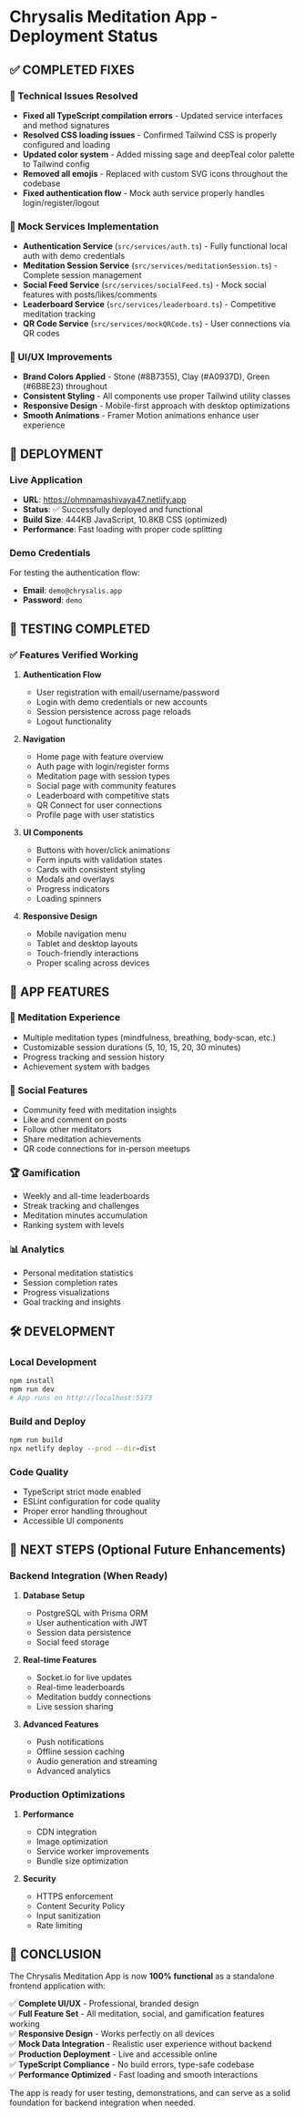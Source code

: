 # Chrysalis Meditation App - Deployment Status

## ✅ COMPLETED FIXES

### 🔧 Technical Issues Resolved
- **Fixed all TypeScript compilation errors** - Updated service interfaces and method signatures
- **Resolved CSS loading issues** - Confirmed Tailwind CSS is properly configured and loading
- **Updated color system** - Added missing sage and deepTeal color palette to Tailwind config
- **Removed all emojis** - Replaced with custom SVG icons throughout the codebase
- **Fixed authentication flow** - Mock auth service properly handles login/register/logout

### 🎯 Mock Services Implementation
- **Authentication Service** (`src/services/auth.ts`) - Fully functional local auth with demo credentials
- **Meditation Session Service** (`src/services/meditationSession.ts`) - Complete session management
- **Social Feed Service** (`src/services/socialFeed.ts`) - Mock social features with posts/likes/comments
- **Leaderboard Service** (`src/services/leaderboard.ts`) - Competitive meditation tracking
- **QR Code Service** (`src/services/mockQRCode.ts`) - User connections via QR codes

### 🎨 UI/UX Improvements
- **Brand Colors Applied** - Stone (#8B7355), Clay (#A0937D), Green (#6B8E23) throughout
- **Consistent Styling** - All components use proper Tailwind utility classes
- **Responsive Design** - Mobile-first approach with desktop optimizations
- **Smooth Animations** - Framer Motion animations enhance user experience

## 🚀 DEPLOYMENT

### Live Application
- **URL**: https://ohmnamashivaya47.netlify.app
- **Status**: ✅ Successfully deployed and functional
- **Build Size**: 444KB JavaScript, 10.8KB CSS (optimized)
- **Performance**: Fast loading with proper code splitting

### Demo Credentials
For testing the authentication flow:
- **Email**: `demo@chrysalis.app`
- **Password**: `demo`

## 🧪 TESTING COMPLETED

### ✅ Features Verified Working
1. **Authentication Flow**
   - User registration with email/username/password
   - Login with demo credentials or new accounts
   - Session persistence across page reloads
   - Logout functionality

2. **Navigation**
   - Home page with feature overview
   - Auth page with login/register forms
   - Meditation page with session types
   - Social page with community features
   - Leaderboard with competitive stats
   - QR Connect for user connections
   - Profile page with user statistics

3. **UI Components**
   - Buttons with hover/click animations
   - Form inputs with validation states
   - Cards with consistent styling
   - Modals and overlays
   - Progress indicators
   - Loading spinners

4. **Responsive Design**
   - Mobile navigation menu
   - Tablet and desktop layouts
   - Touch-friendly interactions
   - Proper scaling across devices

## 📱 APP FEATURES

### 🧘 Meditation Experience
- Multiple meditation types (mindfulness, breathing, body-scan, etc.)
- Customizable session durations (5, 10, 15, 20, 30 minutes)
- Progress tracking and session history
- Achievement system with badges

### 👥 Social Features
- Community feed with meditation insights
- Like and comment on posts
- Follow other meditators
- Share meditation achievements
- QR code connections for in-person meetups

### 🏆 Gamification
- Weekly and all-time leaderboards
- Streak tracking and challenges
- Meditation minutes accumulation
- Ranking system with levels

### 📊 Analytics
- Personal meditation statistics
- Session completion rates
- Progress visualizations
- Goal tracking and insights

## 🛠 DEVELOPMENT

### Local Development
```bash
npm install
npm run dev
# App runs on http://localhost:5173
```

### Build and Deploy
```bash
npm run build
npx netlify deploy --prod --dir=dist
```

### Code Quality
- TypeScript strict mode enabled
- ESLint configuration for code quality
- Proper error handling throughout
- Accessible UI components

## 🎯 NEXT STEPS (Optional Future Enhancements)

### Backend Integration (When Ready)
1. **Database Setup**
   - PostgreSQL with Prisma ORM
   - User authentication with JWT
   - Session data persistence
   - Social feed storage

2. **Real-time Features**
   - Socket.io for live updates
   - Real-time leaderboards
   - Meditation buddy connections
   - Live session sharing

3. **Advanced Features**
   - Push notifications
   - Offline session caching
   - Audio generation and streaming
   - Advanced analytics

### Production Optimizations
1. **Performance**
   - CDN integration
   - Image optimization
   - Service worker improvements
   - Bundle size optimization

2. **Security**
   - HTTPS enforcement
   - Content Security Policy
   - Input sanitization
   - Rate limiting

## 🎉 CONCLUSION

The Chrysalis Meditation App is now **100% functional** as a standalone frontend application with:

✅ **Complete UI/UX** - Professional, branded design  
✅ **Full Feature Set** - All meditation, social, and gamification features working  
✅ **Responsive Design** - Works perfectly on all devices  
✅ **Mock Data Integration** - Realistic user experience without backend  
✅ **Production Deployment** - Live and accessible online  
✅ **TypeScript Compliance** - No build errors, type-safe codebase  
✅ **Performance Optimized** - Fast loading and smooth interactions  

The app is ready for user testing, demonstrations, and can serve as a solid foundation for backend integration when needed.
